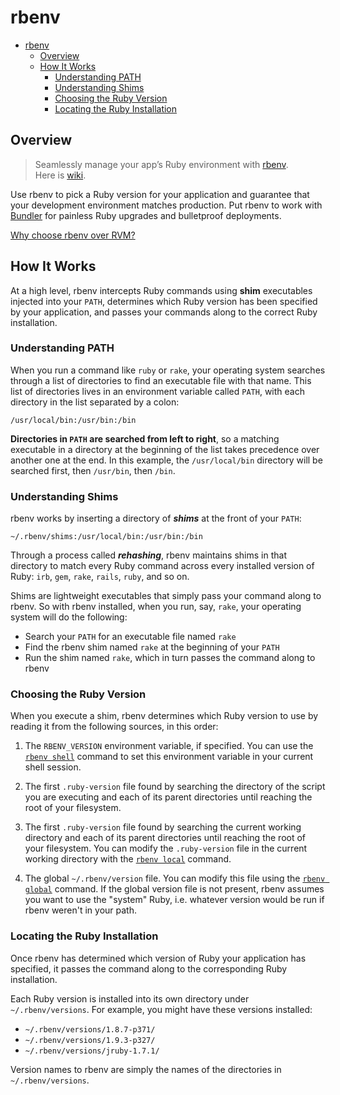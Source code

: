 # rbenv

- [rbenv](#rbenv)
  - [Overview](#overview)
  - [How It Works](#how-it-works)
    - [Understanding PATH](#understanding-path)
    - [Understanding Shims](#understanding-shims)
    - [Choosing the Ruby Version](#choosing-the-ruby-version)
    - [Locating the Ruby Installation](#locating-the-ruby-installation)

## Overview

> Seamlessly manage your app’s Ruby environment with [rbenv](https://github.com/rbenv/rbenv).  
> Here is [wiki](https://github.com/rbenv/rbenv/wiki).

Use rbenv to pick a Ruby version for your application and guarantee that your development environment matches production. Put rbenv to work with [Bundler](http://bundler.io/) for painless Ruby upgrades and bulletproof deployments.

[Why choose rbenv over RVM?](https://github.com/rbenv/rbenv/wiki/Why-rbenv%3F)

## How It Works

At a high level, rbenv intercepts Ruby commands using **shim** executables injected into your `PATH`, determines which Ruby version has been specified by your application, and passes your commands along to the correct Ruby installation.

### Understanding PATH

When you run a command like `ruby` or `rake`, your operating system searches through a list of directories to find an executable file with
that name. This list of directories lives in an environment variable called `PATH`, with each directory in the list separated by a colon:

    /usr/local/bin:/usr/bin:/bin

**Directories in `PATH` are searched from left to right**, so a matching executable in a directory at the beginning of the list takes precedence over another one at the end. In this example, the `/usr/local/bin` directory will be searched first, then `/usr/bin`, then `/bin`.

### Understanding Shims

rbenv works by inserting a directory of **_shims_** at the front of your `PATH`:

    ~/.rbenv/shims:/usr/local/bin:/usr/bin:/bin

Through a process called **_rehashing_**, rbenv maintains shims in that directory to match every Ruby command across every installed version of Ruby: `irb`, `gem`, `rake`, `rails`, `ruby`, and so on.

Shims are lightweight executables that simply pass your command along to rbenv. So with rbenv installed, when you run, say, `rake`, your operating system will do the following:

- Search your `PATH` for an executable file named `rake`
- Find the rbenv shim named `rake` at the beginning of your `PATH`
- Run the shim named `rake`, which in turn passes the command along to
  rbenv

### Choosing the Ruby Version

When you execute a shim, rbenv determines which Ruby version to use by reading it from the following sources, in this order:

1. The `RBENV_VERSION` environment variable, if specified. You can use the [`rbenv shell`](#rbenv-shell) command to set this environment variable in your current shell session.

2. The first `.ruby-version` file found by searching the directory of the script you are executing and each of its parent directories until reaching the root of your filesystem.

3. The first `.ruby-version` file found by searching the current working directory and each of its parent directories until reaching the root of your filesystem. You can modify the `.ruby-version` file in the current working directory with the [`rbenv local`](#rbenv-local) command.

4. The global `~/.rbenv/version` file. You can modify this file using the [`rbenv global`](#rbenv-global) command. If the global version file is not present, rbenv assumes you want to use the "system" Ruby, i.e. whatever version would be run if rbenv weren't in your path.

### Locating the Ruby Installation

Once rbenv has determined which version of Ruby your application has specified, it passes the command along to the corresponding Ruby installation.

Each Ruby version is installed into its own directory under `~/.rbenv/versions`. For example, you might have these versions installed:

- `~/.rbenv/versions/1.8.7-p371/`
- `~/.rbenv/versions/1.9.3-p327/`
- `~/.rbenv/versions/jruby-1.7.1/`

Version names to rbenv are simply the names of the directories in `~/.rbenv/versions`.
